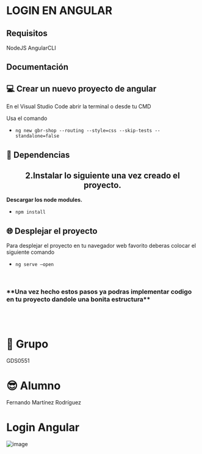 # LOGIN EN ANGULAR

## Requisitos
NodeJS
AngularCLI

## Documentación 

## 💻 Crear un nuevo proyecto de angular 
En el Visual Studio Code abrir la terminal o desde tu CMD

Usa el comando 
- ```ng new gbr-shop --routing --style=css --skip-tests --standalone=false```

## 🧩 Dependencias
<h2 align="center"> 2.Instalar lo siguiente una vez creado el proyecto.</h2>

**Descargar los node modules.**

- ```npm install```



## 🌐 Desplejar el proyecto
Para desplejar el proyecto en tu navegador web favorito deberas colocar el siguiente comando
- ```ng serve –open```

<br>

<h3> **Una vez hecho estos pasos ya podras implementar codigo en tu proyecto dandole una bonita estructura** </h3>

<br>
<br>

# 🗿 Grupo
GDS0551
# 😎 Alumno
Fernando Martínez Rodríguez

# Login Angular
![image](https://github.com/FerFoess/fmr_AngularLogin/assets/135056080/3678fe5b-ee95-455e-af53-8da9bbd2447d)

